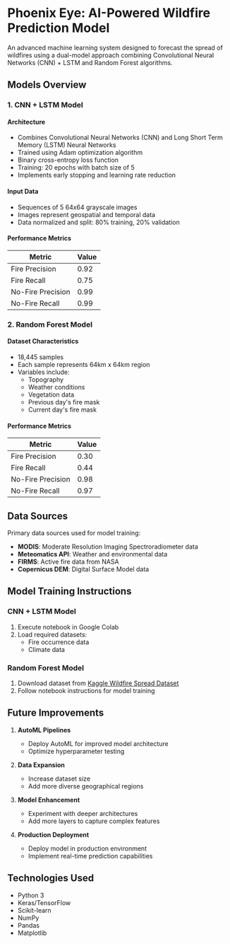 # Phoenix Eye: AI-Powered Wildfire Prediction Model

An advanced machine learning system designed to forecast the spread of wildfires using a dual-model approach combining Convolutional Neural Networks (CNN) + LSTM and Random Forest algorithms.

## Models Overview

### 1. CNN + LSTM Model

#### Architecture

- Combines Convolutional Neural Networks (CNN) and Long Short Term Memory (LSTM) Neural Networks
- Trained using Adam optimization algorithm
- Binary cross-entropy loss function
- Training: 20 epochs with batch size of 5
- Implements early stopping and learning rate reduction

#### Input Data

- Sequences of 5 64x64 grayscale images
- Images represent geospatial and temporal data
- Data normalized and split: 80% training, 20% validation

#### Performance Metrics

| Metric | Value |
|--------|--------|
| Fire Precision | 0.92 |
| Fire Recall | 0.75 |
| No-Fire Precision | 0.99 |
| No-Fire Recall | 0.99 |

### 2. Random Forest Model

#### Dataset Characteristics

- 18,445 samples
- Each sample represents 64km x 64km region
- Variables include:
  - Topography
  - Weather conditions
  - Vegetation data
  - Previous day's fire mask
  - Current day's fire mask

#### Performance Metrics

| Metric | Value |
|--------|--------|
| Fire Precision | 0.30 |
| Fire Recall | 0.44 |
| No-Fire Precision | 0.98 |
| No-Fire Recall | 0.97 |

## Data Sources

Primary data sources used for model training:

- **MODIS**: Moderate Resolution Imaging Spectroradiometer data
- **Meteomatics API**: Weather and environmental data
- **FIRMS**: Active fire data from NASA
- **Copernicus DEM**: Digital Surface Model data

## Model Training Instructions

### CNN + LSTM Model

1. Execute notebook in Google Colab
2. Load required datasets:
   - Fire occurrence data
   - Climate data

### Random Forest Model

1. Download dataset from [Kaggle Wildfire Spread Dataset](https://www.kaggle.com/datasets/fantineh/next-day-wildfire-spread)
2. Follow notebook instructions for model training

## Future Improvements

1. **AutoML Pipelines**
   - Deploy AutoML for improved model architecture
   - Optimize hyperparameter testing

2. **Data Expansion**
   - Increase dataset size
   - Add more diverse geographical regions

3. **Model Enhancement**
   - Experiment with deeper architectures
   - Add more layers to capture complex features

4. **Production Deployment**
   - Deploy model in production environment
   - Implement real-time prediction capabilities

## Technologies Used

- Python 3
- Keras/TensorFlow
- Scikit-learn
- NumPy
- Pandas
- Matplotlib
